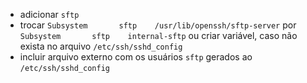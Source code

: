 -  adicionar `sftp`
-  trocar `Subsystem       sftp    /usr/lib/openssh/sftp-server` por `Subsystem       sftp    internal-sftp` ou criar variável, caso não exista no arquivo `/etc/ssh/sshd_config`
-  incluir arquivo externo com os usuários `sftp` gerados ao `/etc/ssh/sshd_config`
